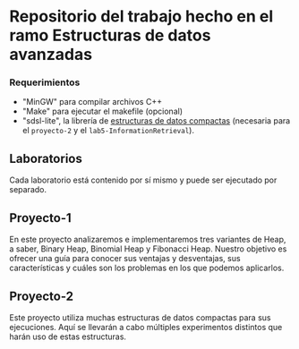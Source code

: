 # Repositorio del trabajo hecho en el ramo Estructuras de datos avanzadas

### Requerimientos
- "MinGW" para compilar archivos C++
- "Make" para ejecutar el makefile (opcional)
- "sdsl-lite", la librería de [estructuras de datos compactas](https://github.com/simongog/sdsl-lite) (necesaria para el `proyecto-2` y el `lab5-InformationRetrieval`).

## Laboratorios
Cada laboratorio está contenido por sí mismo y puede ser ejecutado por separado.

## Proyecto-1
En este proyecto analizaremos e implementaremos tres variantes de Heap, a saber, Binary Heap, Binomial Heap y Fibonacci Heap. Nuestro objetivo es ofrecer una guía para conocer sus ventajas y desventajas, sus características y cuáles son los problemas en los que podemos aplicarlos.

## Proyecto-2
Este proyecto utiliza muchas estructuras de datos compactas para sus ejecuciones. Aquí
se llevarán a cabo múltiples experimentos distintos que harán uso de estas estructuras.